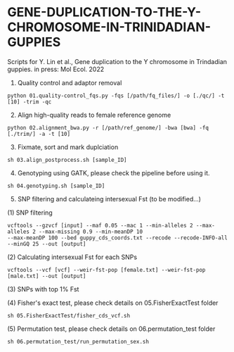 # GENE-DUPLICATION-TO-THE-Y-CHROMOSOME-IN-TRINIDADIAN-GUPPIES
Scripts for Y. Lin et al., Gene duplication to the Y chromosome in Trindadian guppies. in press: Mol Ecol. 2022

1. Quality control and adaptor removal
```
python 01.quality-control_fqs.py -fqs [/path/fq_files/] -o [./qc/] -t [10] -trim -qc
```

2. Align high-quality reads to female reference genome 
```
python 02.alignment_bwa.py -r [/path/ref_genome/] -bwa [bwa] -fq [./trim/] -a -t [10]
```

3. Fixmate, sort and mark duplciation
```
sh 03.align_postprocess.sh [sample_ID]
```

4. Genotyping using GATK, please check the pipeline before using it. 
```
sh 04.genotyping.sh [sample_ID]
```

5. SNP filtering and calculateing intersexual Fst (to be modified...)

(1) SNP filtering
```
vcftools --gzvcf [input] --maf 0.05 --mac 1 --min-alleles 2 --max-alleles 2 --max-missing 0.9 --min-meanDP 10 
--max-meanDP 100 --bed guppy_cds_coords.txt --recode --recode-INFO-all --minGQ 25 --out [output]
```


(2) Calculating intersexual Fst for each SNPs
```
vcftools --vcf [vcf] --weir-fst-pop [female.txt] --weir-fst-pop [male.txt] --out [output]
```

(3) SNPs with top 1% Fst 

(4) Fisher's exact test, please check details on 05.FisherExactTest folder
```
sh 05.FisherExactTest/fisher_cds_vcf.sh
```

(5) Permutation test, please check details on 06.permutation_test folder
```
sh 06.permutation_test/run_permutation_sex.sh
``` 



